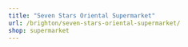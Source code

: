 ```yaml
---
title: "Seven Stars Oriental Supermarket"
url: /brighton/seven-stars-oriental-supermarket/
shop: supermarket
---
```

